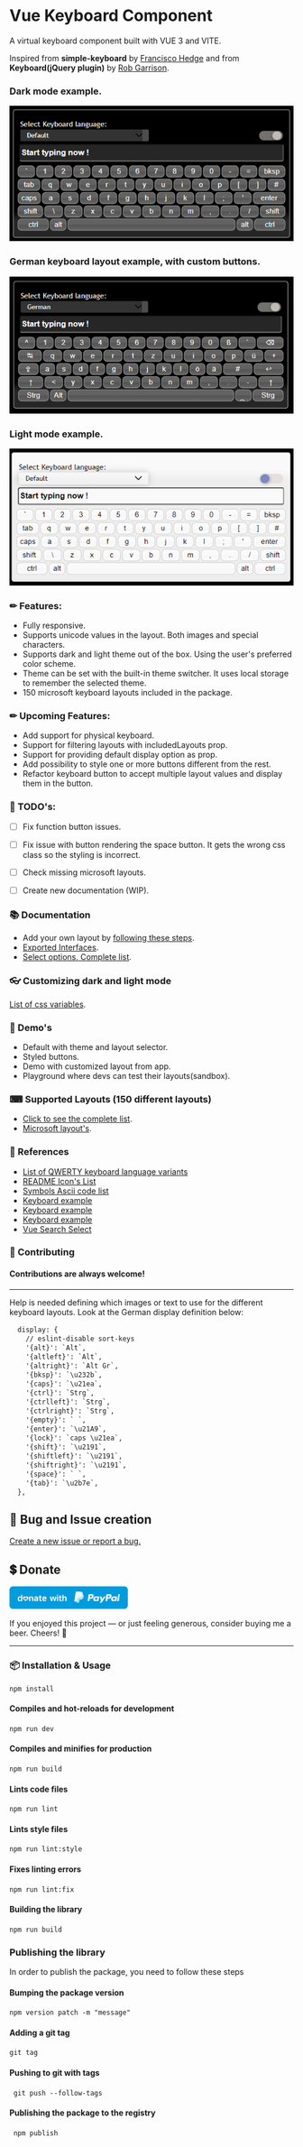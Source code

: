 # Vue Keyboard Component
A virtual keyboard component built with VUE 3 and VITE.

Inspired from <strong>simple-keyboard</strong> by [Francisco Hedge](https://hodgef.com/simple-keyboard/) and
from <strong>Keyboard(jQuery plugin)</strong> by [Rob Garrison](https://mottie.github.io/Keyboard/docs/layouts.html).

### Dark mode example.
<img alt="dark mode keyboard" src="./docs/images/dark-mode-keyboard.png" />

### German keyboard layout example, with custom buttons.
<img alt="dark mode keyboard" src="./docs/images/german-keyboard.png" />

### Light mode example.
<img alt="dark mode keyboard" src="./docs/images/light-mode-keyboard.png" />

### ✏ Features:

- Fully responsive.
- Supports unicode values in the layout. Both images and special characters.
- Supports dark and light theme out of the box. Using the user's preferred color scheme.
- Theme can be set with the built-in theme switcher. It uses local storage to remember the selected theme.
- 150 microsoft keyboard layouts included in the package.

### ✏ Upcoming Features:

- Add support for physical keyboard.
- Support for filtering layouts with includedLayouts prop.
- Support for providing default display option as prop.
- Add possibility to style one or more buttons different from the rest.
- Refactor keyboard button to accept multiple layout values and display them in the button.


### 📔 TODO's:

- [ ] Fix function button issues.
- [ ] Fix issue with button rendering the space button. It gets the wrong css class so the styling is incorrect.
- [ ] Check missing microsoft layouts.
- [ ] Create new documentation (WIP).


### 📚 Documentation

- Add your own layout by [following these steps](./docs/sample-layout.md).
- [Exported Interfaces](./docs/exported-interfaces.md).
- [Select options. Complete list](./docs/complete-select-option-list.md).

### 👓 Customizing dark and light mode
[List of css variables](./docs/theme-variables.md).

### 🏁 Demo's

- Default with theme and layout selector.
- Styled buttons.
- Demo with customized layout from app.
- Playground where devs can test their layouts(sandbox).

### ⌨ Supported Layouts (150 different layouts)

* [Click to see the complete list](./docs/keyboard-layouts.md).
* [Microsoft layout's](https://learn.microsoft.com/en-us/globalization/windows-keyboard-layouts).


### 🔗 References

- [List of QWERTY keyboard language variants](https://en.wikipedia.org/wiki/List_of_QWERTY_keyboard_language_variants)
- [README Icon's List](https://github.com/ikatyang/emoji-cheat-sheet/blob/master/README.md)
- [Symbols Ascii code list](https://www.alt-codes.net/)
- [Keyboard example](https://codepen.io/ethanbustad/pen/neNgvp)
- [Keyboard example](https://codepen.io/32bitkid/pen/LKZzMR)
- [Keyboard example](https://codepen.io/kulpreets/pen/MKgqqB)
- [Vue Search Select](https://github.com/moreta/vue-search-select)

### 🌟 Contributing

#### Contributions are always welcome!

***
Help is needed defining which images or text to use for the different keyboard layouts.
Look at the German display definition below:

```
  display: {
    // eslint-disable sort-keys
    '{alt}': `Alt`,
    '{altleft}': `Alt`,
    '{altright}': `Alt Gr`,
    '{bksp}': `\u232b`,
    '{caps}': `\u21ea`,
    '{ctrl}': `Strg`,
    '{ctrlleft}': `Strg`,
    '{ctrlright}': `Strg`,
    '{empty}': ` `,
    '{enter}': `\u21A9`,
    '{lock}': `caps \u21ea`,
    '{shift}': `\u2191`,
    '{shiftleft}': `\u2191`,
    '{shiftright}': `\u2191`,
    '{space}': ` `,
    '{tab}': `\u2b7e`,
  },
```


## 📓 Bug and Issue creation
[Create a new issue or report a bug.](https://github.com/gwinnem/vue-virtual-keyboard/issues)


## 💲 Donate
<a href="https://paypal.me/gwinnem/">
    <img alt="donate" src="paypal-images/blue.svg" height="40">
</a>

If you enjoyed this project — or just feeling generous, consider buying me a beer. Cheers! :beers:

---

### 📦 Installation & Usage

```
npm install
```

#### Compiles and hot-reloads for development

```
npm run dev
```

#### Compiles and minifies for production

```
npm run build
```

#### Lints code files

```
npm run lint
```

#### Lints style files

```
npm run lint:style
```

#### Fixes linting errors

```
npm run lint:fix
```

#### Building the library

```
npm run build
```

### Publishing the library

In order to publish the package, you need to follow these steps

#### Bumping the package version

```
npm version patch -m "message"
```

#### Adding a git tag

```
git tag
```

#### Pushing to git with tags

```
 git push --follow-tags
```

#### Publishing the package to the registry

```
 npm publish
```
